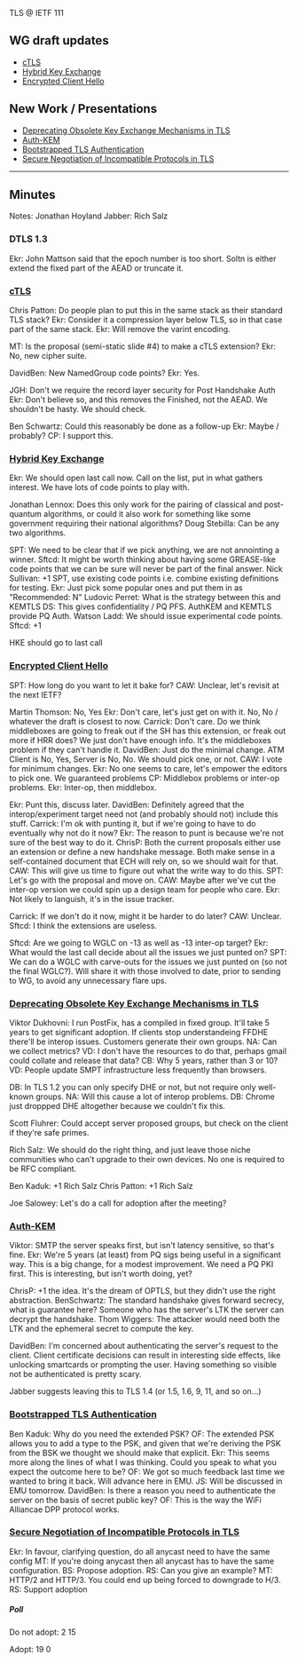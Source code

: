 TLS @ IETF 111

## WG draft updates

- [cTLS](https://datatracker.ietf.org/doc/draft-ietf-tls-ctls/)
- [Hybrid Key Exchange](https://datatracker.ietf.org/doc/draft-ietf-tls-hybrid-design/)
- [Encrypted Client Hello](https://datatracker.ietf.org/doc/draft-ietf-tls-esni/)

## New Work / Presentations

- [Deprecating Obsolete Key Exchange Mechanisms in TLS](https://datatracker.ietf.org/doc/draft-aviram-tls-deprecate-obsolete-kex/)
- [Auth-KEM](https://datatracker.ietf.org/doc/draft-celi-wiggers-tls-authkem/)
- [Bootstrapped TLS Authentication](https://datatracker.ietf.org/doc/html/draft-friel-tls-eap-dpp-03)
- [Secure Negotiation of Incompatible Protocols in TLS](https://datatracker.ietf.org/doc/draft-thomson-tls-snip/)

---
## Minutes

Notes: Jonathan Hoyland
Jabber: Rich Salz

### DTLS 1.3

Ekr: John Mattson said that the epoch number is too short. 
Soltn is either extend the fixed part of the AEAD or truncate it.

### [cTLS](https://datatracker.ietf.org/doc/draft-ietf-tls-ctls/)

Chris Patton: Do people plan to put this in the same stack as their standard TLS stack?
Ekr: Consider it a compression layer below TLS, so in that case part of the same stack. 
Ekr: Will remove the varint encoding.

MT: Is the proposal (semi-static slide #4) to make a cTLS extension?
Ekr: No, new cipher suite.

DavidBen: New NamedGroup code points?
Ekr: Yes.

JGH: Don't we require the record layer security for Post Handshake Auth
Ekr: Don't believe so, and this removes the Finished, not the AEAD. We shouldn't be hasty. We should check.

Ben Schwartz: Could this reasonably be done as a follow-up
Ekr: Maybe / probably?
CP: I support this.


### [Hybrid Key Exchange](https://datatracker.ietf.org/doc/draft-ietf-tls-hybrid-design/)


Ekr: We should open last call now. Call on the list, put in what gathers interest. We have lots of code points to play with.

Jonathan Lennox: Does this only work for the pairing of classical and post-quantum algorithms, or could it also work for something like some government requiring their national algorithms?
Doug Stebilla: Can be any two algorithms.

SPT: We need to be clear that if we pick anything, we are not annointing a winner.
Sftcd: It might be worth thinking about having some GREASE-like code points that we can be sure will never be part of the final answer.
Nick Sullivan: +1 SPT, use existing code points i.e. combine existing definitions for testing.
Ekr: Just pick some popular ones and put them in as "Recommended: N"
Ludovic Perret: What is the strategy between this and KEMTLS
DS: This gives confidentiality / PQ PFS. AuthKEM and KEMTLS provide PQ Auth.
Watson Ladd: We should issue experimental code points.
Sftcd: +1

HKE should go to last call

### [Encrypted Client Hello](https://datatracker.ietf.org/doc/draft-ietf-tls-esni/)

SPT: How long do you want to let it bake for?
CAW: Unclear, let's revisit at the next IETF?

Martin Thomson: No, Yes
Ekr: Don't care, let's just get on with it. No, No / whatever the draft is closest to now.
Carrick: Don't care. Do we think middleboxes are going to freak out if the SH has this extension, or freak out more if HRR does? We just don't have enough info. It's the middleboxes problem if they can't handle it. 
DavidBen: Just do the minimal change. ATM Client is No, Yes, Server is No, No. We should pick one, or not.
CAW: I vote for minimum changes.
Ekr: No one seems to care, let's empower the editors to pick one. We guaranteed problems
CP: Middlebox problems or inter-op problems.
Ekr: Inter-op, then middlebox.

Ekr: Punt this, discuss later.
DavidBen: Definitely agreed that the interop/experiment target need not (and probably should not) include this stuff.
Carrick: I'm ok with punting it, but if we're going to have to do eventually why not do it now?
Ekr: The reason to punt is because we're not sure of the best way to do it.
ChrisP: Both the current proposals either use an extension or define a new handshake message. Both make sense in a self-contained document that ECH will rely on, so we should wait for that.
CAW: This will give us time to figure out what the write way to do this.
SPT: Let's go with the proposal and move on. 
CAW: Maybe after we've cut the inter-op version we could spin up a design team for people who care.
Ekr: Not likely to languish, it's in the issue tracker.

Carrick: If we don't do it now, might it be harder to do later?
CAW: Unclear.
Sftcd: I think the extensions are useless.

Sftcd: Are we going to WGLC on -13 as well as -13 inter-op target?
Ekr: What would the last call decide about all the issues we just punted on?
SPT: We can do a WGLC with carve-outs for the issues we just punted on (so not the final WGLC?). Will share it with those involved to date, prior to sending to WG, to avoid any unnecessary flare ups.


### [Deprecating Obsolete Key Exchange Mechanisms in TLS](https://datatracker.ietf.org/doc/draft-aviram-tls-deprecate-obsolete-kex/)

Viktor Dukhovni: I run PostFix, has a compiled in fixed group. It'll take 5 years to get significant adoption. If clients stop understandeing FFDHE there'll be interop issues. Customers generate their own groups.
NA: Can we collect metrics? 
VD: I don't have the resources to do that, perhaps gmail could collate and release that data?
CB: Why 5 years, rather than 3 or 10?
VD: People update SMPT infrastructure less frequently than browsers.

DB: In TLS 1.2 you can only specify DHE or not, but not require only well-known groups.
NA: Will this cause a lot of interop problems.
DB: Chrome just droppped DHE altogether because we couldn't fix this. 

Scott Fluhrer: Could accept server proposed groups, but check on the client if they're safe primes.

Rich Salz: We should do the right thing, and just leave those niche communities who can't upgrade to their own devices. No one is required to be RFC compliant. 

Ben Kaduk: +1 Rich Salz
Chris Patton: +1 Rich Salz

Joe Salowey: Let's do a call for adoption after the meeting?

### [Auth-KEM](https://datatracker.ietf.org/doc/draft-celi-wiggers-tls-authkem/)

Viktor: SMTP the server speaks first, but isn't latency sensitive, so that's fine.
Ekr: We're 5 years (at least) from PQ sigs being useful in a significant way. This is a big change, for a modest improvement. We need a PQ PKI first. This is interesting, but isn't worth doing, yet?

ChrisP: +1 the idea. It's the dream of OPTLS, but they didn't use the right abstraction. 
BenSchwartz: The standard handshake gives forward secrecy, what is guarantee here? Someone who has the server's LTK the server can decrypt the handshake. 
Thom Wiggers: The attacker would need both the LTK and the ephemeral secret to compute the key. 

DavidBen: I'm concerned about authenticating the server's request to the client. Client certificate decisions can result in interesting side effects, like unlocking smartcards or prompting the user. Having something so visible not be authenticated is pretty scary.

Jabber suggests leaving this to TLS 1.4 (or 1.5, 1.6, 9, 11, and so on...)


### [Bootstrapped TLS Authentication](https://datatracker.ietf.org/doc/html/draft-friel-tls-eap-dpp-03)

Ben Kaduk: Why do you need the extended PSK?
OF: The extended PSK allows you to add a type to the PSK, and given that we're deriving the PSK from the BSK we thought we should make that explicit.
Ekr: This seems more along the lines of what I was thinking. Could you speak to what you expect the outcome here to be?
OF: We got so much feedback last time we wanted to bring it back. Will advance here in EMU.
JS: Will be discussed in EMU tomorrow.
DavidBen: Is there a reason you need to authenticate the server on the basis of secret public key?
OF: This is the way the WiFi Alliancae DPP protocol works.


### [Secure Negotiation of Incompatible Protocols in TLS](https://datatracker.ietf.org/doc/draft-thomson-tls-snip/)

Ekr: In favour, clarifying question, do all anycast need to have the same config
MT: If you're doing anycast then all anycast has to have the same configuration.
BS: Propose adoption.
RS: Can you give an example?
MT: HTTP/2 and HTTP/3. You could end up being forced to downgrade to H/3.
RS: Support adoption

##### Poll 
Do not adopt:
2 
15 

Adopt:
19 
0